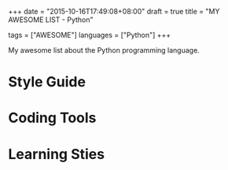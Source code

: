 +++
date      = "2015-10-16T17:49:08+08:00"
draft     = true
title     = "MY AWESOME LIST - Python"

tags      = ["AWESOME"]
languages = ["Python"]
+++

My awesome list about the Python programming language.
<!--more-->

# Style Guide

# Coding Tools

# Learning Sties
